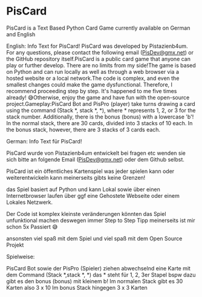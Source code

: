 # PisCard
PisCard is a Text Based Python Card Game currently available on German and English

English: Info Text for PisCard!
PisCard was developed by Pistazienb4um. For any questions, please contact the following email (PisDev@gmx.net) or the GitHub repository itself.PisCard is a public card game that anyone can play or further develop. There are no limits from my side!The game is based on Python and can run locally as well as through a web browser via a hosted website or a local network.The code is complex, and even the smallest changes could make the game dysfunctional. Therefore, I recommend proceeding step by step. It's happened to me five times already! 😅Otherwise, enjoy the game and have fun with the open-source project.Gameplay:PisCard Bot and PisPro (player) take turns drawing a card using the command (Stack *, stack *, *), where * represents 1, 2, or 3 for the stack number. Additionally, there is the bonus (bonus) with a lowercase 'b'! In the normal stack, there are 30 cards, divided into 3 stacks of 10 each. In the bonus stack, however, there are 3 stacks of 3 cards each.




German: Info Text für PisCard!

PisCard wurde von Pistazienb4um entwickelt bei fragen etc wenden sie sich bitte an folgende Email (PisDev@gmx.net) oder dem Github selbst.

PisCard ist ein öffentliches Kartenspiel was jeder spielen kann oder weiterentwickeln kann meinerseits gibts keine Grenzen!

das Spiel basiert auf Python und kann Lokal sowie über einen Internetbrowser laufen über ggf eine Gehostete Webseite oder einem Lokales Netzwerk.

Der Code ist komplex kleinste veränderungen könnten das Spiel unfunktional machen deswegen immer Step to Step Tipp meinerseits ist mir schon 5x Passiert 😅

ansonsten viel spaß mit dem Spiel und viel spaß mit dem Open Source Projekt


Spielweise:

PisCard Bot sowie der PisPro (Spieler) ziehen abwechselnd eine Karte mit dem Command (Stack *,stack *, *) das * steht für 1, 2, 3er Stapel bspw dazu gibt es den bonus (bonus) mit kleinem b! 
Im normalen Stack gibt es 30 Karten also 3 x 10
Im bonus Stack hingegen 3 x 3 Karten 
